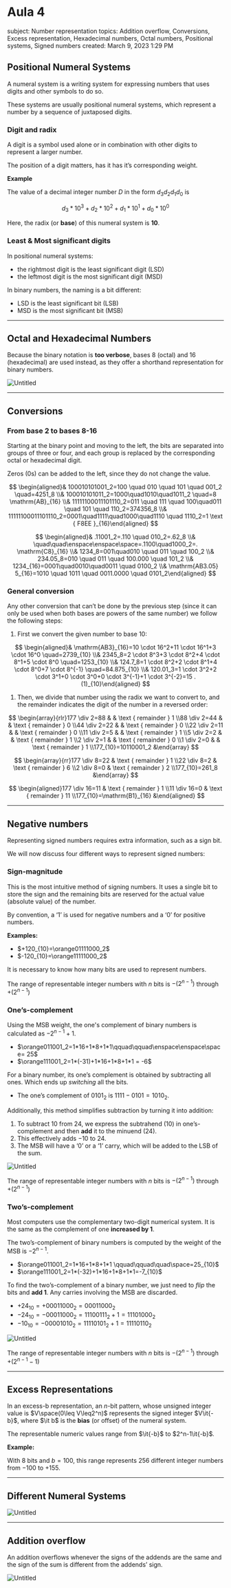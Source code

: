 # Aula 4

subject: Number representation
topics: Addition overflow, Conversions, Excess representation, Hexadecimal numbers, Octal numbers, Positional systems, Signed numbers
created: March 9, 2023 1:29 PM

## Positional Numeral Systems

A numeral system is a writing system for expressing numbers that uses digits and other symbols to do so.

These systems are usually positional numeral systems, which represent a number by a sequence of juxtaposed digits.

### Digit and radix

A digit is a symbol used alone or in combination with other digits to represent a larger number.

The position of a digit matters, has it has it’s corresponding weight.

**Example**

The value of a decimal integer number $D$ in the form $d_3d_2d_1d_0$ is

$$
d_3*10^3+d_2*10^2+d_1*10^1+d_0*10^0
$$

Here, the radix (or **base**) of this numeral system is **10**.

### Least & Most significant digits

In positional numeral systems:

- the rightmost digit is the least significant digit (LSD)
- the leftmost digit is the most significant digit (MSD)

In binary numbers, the naming is a bit different:

- LSD is the least significant bit (LSB)
- MSD is the most significant bit (MSB)

---

## Octal and Hexadecimal Numbers

Because the binary notation is **too verbose**, bases 8 (octal) and 16 (hexadecimal) are used instead, as they offer a shorthand representation for binary numbers.

![Untitled](Aula%204%20162a977086fc4674a578abea0cfa2940/Untitled.png)

---

## Conversions

### From base 2 to bases 8-16

Starting at the binary point and moving to the left, the bits are separated into groups of three or four, and each group is replaced by the corresponding octal or hexadecimal digit.

Zeros (0s) can be added to the left, since they do not change the value.

$$
\begin{aligned}& 100010101001_2=100 \quad 010 \quad 101 \quad 001_2 \quad=4251_8 \\& 100010101011_2=1000\quad1010\quad1011_2 \quad=8 \mathrm{AB}_{16} \\& 11111100011101110_2=011 \quad 111 \quad 100\quad011 \quad 101 \quad 110_2=374356_8 \\& 11111100011101110_2=0001\quad1111\quad1000\quad1110 \quad 1110_2=1 \text { F8EE }_{16}\end{aligned}
$$

$$
\begin{aligned}& .11001_2=.110 \quad 010_2=.62_8 \\& \quad\quad\enspace\enspace\space=.1100\quad1000_2=. \mathrm{C8}_{16} \\& 1234_8=001\quad010 \quad 011 \quad 100_2 \\& 234.05_8=010 \quad 011 \quad 100.000 \quad 101_2 \\& 1234_{16}=0001\quad0010\quad0011 \quad 0100_2 \\& \mathrm{AB3.05} 5_{16}=1010 \quad 1011 \quad 0011.0000 \quad 0101_2\end{aligned}
$$

### General conversion

Any other conversion that can’t be done by the previous step (since it can only be used when both bases are powers of the same number) we follow the following steps:

1. First we convert the given number to base 10:

$$
\begin{aligned}& \mathrm{AB3}_{16}=10 \cdot 16^2+11 \cdot 16^1+3 \cdot 16^0 \quad=2739_{10} \\& 2345_8=2 \cdot 8^3+3 \cdot 8^2+4 \cdot 8^1+5 \cdot 8^0 \quad=1253_{10} \\& 124.7_8=1 \cdot 8^2+2 \cdot 8^1+4 \cdot 8^0+7 \cdot 8^{-1} \quad=84.875_{10} \\& 120.01_3=1 \cdot 3^2+2 \cdot 3^1+0 \cdot 3^0+0 \cdot 3^{-1}+1 \cdot 3^{-2}=15 .(1)_{10}\end{aligned}
$$

1. Then, we divide that number using the radix we want to convert to, and the remainder indicates the digit of the number in a reversed order:

$$
\begin{array}{rlr}177 \div 2=88 & & \text { remainder } 1 \\88 \div 2=44 & & \text { remainder } 0 \\44 \div 2=22 & & \text { remainder } 0 \\22 \div 2=11 & & \text { remainder } 0 \\11 \div 2=5 & & \text { remainder } 1 \\5 \div 2=2 & & \text { remainder } 1 \\2 \div 2=1 & & \text { remainder } 0 \\1 \div 2=0 & & \text { remainder } 1 \\177_{10}=10110001_2 &\end{array}
$$

$$
\begin{array}{rr}177 \div 8=22 & \text { remainder } 1 \\22 \div 8=2 & \text { remainder } 6 \\2 \div 8=0 & \text { remainder } 2 \\177_{10}=261_8 &\end{array}
$$

$$
\begin{aligned}177 \div 16=11 & \text { remainder } 1 \\11 \div 16=0 & \text { remainder } 11 \\177_{10}=\mathrm{B1}_{16} &\end{aligned}
$$

---

## Negative numbers

Representing signed numbers requires extra information, such as a sign bit.

We will now discuss four different ways to represent signed numbers:

### Sign-magnitude

This is the most intuitive method of signing numbers. It uses a single bit to store the sign and the remaining bits are reserved for the actual value (absolute value) of the number.

By convention, a ‘1’ is used for negative numbers and a ‘0’ for positive numbers.

**Examples:**

- $+120_{10}=\orange01111000_2$
- $-120_{10}=\orange11111000_2$

It is necessary to know how many bits are used to represent numbers.

The range of representable integer numbers with $n$ bits is $-(2^{n-1})$ through $+(2^{n-1})$

### One’s-complement

Using the MSB weight, the one's complement of binary numbers is calculated as $-2^{n-1}+1$.

- $\orange011001_2=1*16+1*8+1*1\qquad\qquad\enspace\enspace\space= 25$
- $\orange111001_2=1*(-31)+1*16+1*8+1*1 = -6$

For a binary number, its one’s complement is obtained by subtracting all ones. Which ends up *switching* all the bits.

- The one’s complement of $0101_2$ is $1111-0101=1010_2$.

Additionally, this method simplifies subtraction by turning it into addition:

1. To subtract $10$ from $24$, we express the subtrahend $(10)$ in one’s-complement and then **add** it to the minuend $(24)$.
2. This effectively adds $-10$ to $24$.
3. The MSB will have a ‘0’ or a ‘1’ carry, which will be added to the LSB of the sum.

![Untitled](Aula%204%20162a977086fc4674a578abea0cfa2940/Untitled%201.png)

The range of representable integer numbers with $n$ bits is $-(2^{n-1})$ through $+(2^{n-1})$

### Two’s-complement

Most computers use the complementary two-digit numerical system. It is the same as the complement of one **increased by 1**.

The two’s-complement of binary numbers is computed by the weight of the MSB is $-2^{n-1}$.

- $\orange011001_2=1*16+1*8+1*1 \qquad\qquad\quad\space=25_{10}$
- $\orange111001_2=1*(-32)+1*16+1*8+1*1=-7_{10}$

To find the two’s-complement of a binary number, we just need to *flip* the bits and **add 1**. Any carries involving the MSB are discarded.

- $+24_{10}=+00011000_2=00011000_2$
- $-24_{10}=-00011000_2=11100111_2+1=11101000_2$
- $-10_{10}=-00001010_2=11110101_2+1=11110110_2$

![Untitled](Aula%204%20162a977086fc4674a578abea0cfa2940/Untitled%202.png)

The range of representable integer numbers with $n$ bits is $-(2^{n-1})$ through $+(2^{n-1}-1)$

---

## Excess Representations

In an excess-b representation, an *n*-bit pattern, whose unsigned integer value is $V\space(0\leq V\leq2^n)$ represents the signed integer $V\it{-b}$, where $\it b$ is the **bias** (or offset) of the numeral system.

The representable numeric values range from $\it{-b}$ to $2^n-1\it{-b}$*.*

**Example:**

With 8 bits and $b=100$, this range represents $256$ different integer numbers from $-100$ to $+155$.

---

## Different Numeral Systems

![Untitled](Aula%204%20162a977086fc4674a578abea0cfa2940/Untitled%203.png)

---

## Addition overflow

An addition overflows whenever the signs of the addends are the same and the sign of the sum is different from the addends’ sign.

![Untitled](Aula%204%20162a977086fc4674a578abea0cfa2940/Untitled%204.png)
